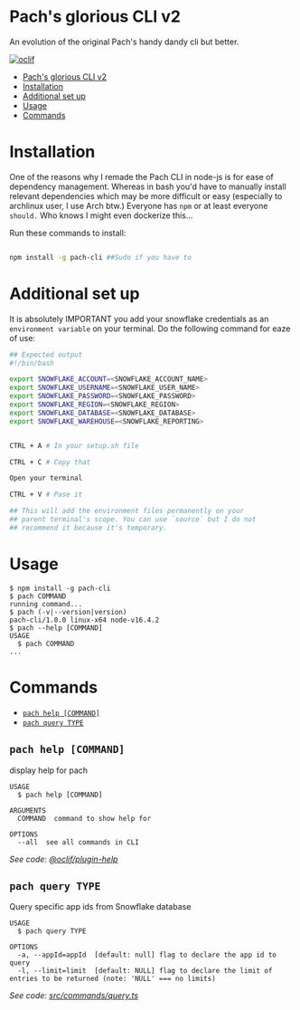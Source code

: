 # Pach's glorious CLI v2

An evolution of the original Pach's handy dandy cli but better.

[![oclif](https://img.shields.io/badge/cli-oclif-brightgreen.svg)](https://oclif.io)

<!-- toc -->
* [Pach's glorious CLI v2](#pachs-glorious-cli-v2)
* [Installation](#installation)
* [Additional set up](#additional-set-up)
* [Usage](#usage)
* [Commands](#commands)
<!-- tocstop -->

# Installation

One of the reasons why I remade the Pach CLI in node-js is for
ease of dependency management. Whereas in bash you'd have to
manually install relevant dependencies which may be more difficult
or easy (especially to archlinux user, I use Arch btw.) Everyone has `npm` or at least everyone `should.` Who knows I might even dockerize this...

Run these commands to install:

```bash

npm install -g pach-cli ##Sudo if you have to


```

# Additional set up

It is absolutely IMPORTANT you add your snowflake credentials as an
`environment variable` on your terminal. Do the following command for eaze of use:

```bash
## Expected output
#!/bin/bash

export SNOWFLAKE_ACCOUNT=<SNOWFLAKE_ACCOUNT_NAME>
export SNOWFLAKE_USERNAME=<SNOWFLAKE_USER_NAME>
export SNOWFLAKE_PASSWORD=<SNOWFLAKE_PASSWORD>
export SNOWFLAKE_REGION=<SNOWFLAKE_REGION>
export SNOWFLAKE_DATABASE=<SNOWFLAKE_DATABASE>
export SNOWFLAKE_WAREHOUSE=<SNOWFLAKE_REPORTING>


CTRL + A # In your setup.sh file

CTRL + C # Copy that

Open your terminal

CTRL + V # Pase it

## This will add the environment files permanently on your
## parent terminal's scope. You can use `source` but I do not
## recommend it because it's temporary.
```

# Usage

<!-- usage -->
```sh-session
$ npm install -g pach-cli
$ pach COMMAND
running command...
$ pach (-v|--version|version)
pach-cli/1.0.0 linux-x64 node-v16.4.2
$ pach --help [COMMAND]
USAGE
  $ pach COMMAND
...
```
<!-- usagestop -->

# Commands

<!-- commands -->
* [`pach help [COMMAND]`](#pach-help-command)
* [`pach query TYPE`](#pach-query-type)

## `pach help [COMMAND]`

display help for pach

```
USAGE
  $ pach help [COMMAND]

ARGUMENTS
  COMMAND  command to show help for

OPTIONS
  --all  see all commands in CLI
```

_See code: [@oclif/plugin-help](https://github.com/oclif/plugin-help/blob/v3.2.2/src/commands/help.ts)_

## `pach query TYPE`

Query specific app ids from Snowflake database

```
USAGE
  $ pach query TYPE

OPTIONS
  -a, --appId=appId  [default: null] flag to declare the app id to query
  -l, --limit=limit  [default: NULL] flag to declare the limit of entries to be returned (note: 'NULL' === no limits)
```

_See code: [src/commands/query.ts](https://github.com/pacholoamit/pach-cli-v2/blob/v1.0.0/src/commands/query.ts)_
<!-- commandsstop -->

